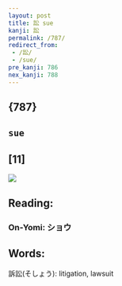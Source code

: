 ```yaml
---
layout: post
title: 訟 sue
kanji: 訟
permalink: /787/
redirect_from:
 - /訟/
 - /sue/
pre_kanji: 786
nex_kanji: 788
---
```


## {787}

## `sue`

## [11]

<div class="stroke"><img src="E8A89F.png" /></div>

## Reading:

### On-Yomi: ショウ

## Words:

訴訟(そしょう): litigation, lawsuit
